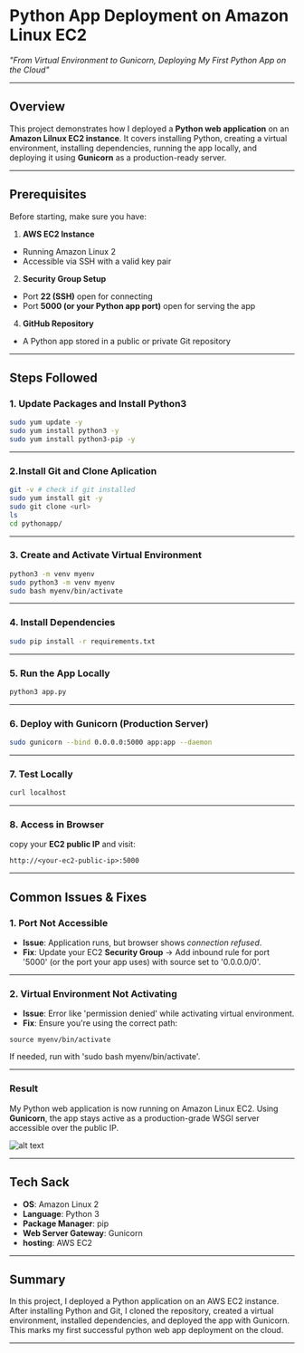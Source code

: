 # Python App Deployment on Amazon Linux EC2
*"From Virtual Environment to Gunicorn, Deploying My First Python App on the Cloud"*

---

## Overview
This project demonstrates how I deployed a **Python web application** on an **Amazon Lilnux EC2 instance**. It covers installing Python, creating a virtual environment, installing dependencies, running the app locally, and deploying it using **Gunicorn** as a production-ready server.

---

## Prerequisites
Before starting, make sure you have:
1. **AWS EC2 Instance**
  - Running Amazon Linux 2
  - Accessible via SSH with a valid key pair

2. **Security Group Setup**
  - Port **22 (SSH)** open for connecting
  - Port **5000 (or your Python app port)** open for serving the app

4. **GitHub Repository**
  - A Python app stored in a public or private Git repository

---

## Steps Followed

### 1. Update Packages and Install Python3
```bash
sudo yum update -y
sudo yum install python3 -y
sudo yum install python3-pip -y
```
---

### 2.Install Git and Clone Aplication
```bash
git -v # check if git installed
sudo yum install git -y
sudo git clone <url>
ls
cd pythonapp/
```

---

### 3. Create and Activate Virtual Environment
```bash
python3 -m venv myenv
sudo python3 -m venv myenv
sudo bash myenv/bin/activate
```

---

### 4. Install Dependencies
```bash
sudo pip install -r requirements.txt
```

---

### 5. Run the App Locally
```bash
python3 app.py
```

---

### 6. Deploy with Gunicorn (Production Server)
```bash
sudo gunicorn --bind 0.0.0.0:5000 app:app --daemon
```

---
### 7. Test Locally
```bash
curl localhost
```

---

### 8. Access in Browser

copy your **EC2 public IP** and visit:
```
http://<your-ec2-public-ip>:5000
```

---

## Common Issues & Fixes

### 1. Port Not Accessible

* **Issue**: Application runs, but browser shows
*connection refused*.
* **Fix**: Update your EC2 **Security Group** -> Add inbound rule for port '5000' (or the port your app uses) with source set to '0.0.0.0/0'.

---

### 2. Virtual Environment Not Activating

* **Issue**: Error like 'permission denied' while activating virtual environment.
* **Fix**: Ensure you're using the correct path:

```
source myenv/bin/activate
```

If needed, run with 'sudo bash myenv/bin/activate'.

---

### Result
My Python web application is now running on Amazon Linux EC2. Using **Gunicorn**, the app stays active as a production-grade WSGI server accessible over the public IP.

![alt text](image.png)

---

## Tech Sack

* **OS**: Amazon Linux 2
* **Language**: Python 3
* **Package Manager**: pip
* **Web Server Gateway**: Gunicorn
* **hosting**: AWS EC2

---

## Summary

In this project, I deployed a Python application on an AWS EC2 instance. After installing Python and Git, I cloned the repository, created a virtual environment, installed dependencies, and deployed the app with Gunicorn. This marks my first successful python web app deployment on the cloud.

---


